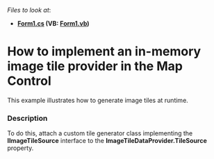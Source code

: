 <!-- default file list -->
*Files to look at*:

* **[Form1.cs](./CS/InMemoryTileProvider/Form1.cs) (VB: [Form1.vb](./VB/InMemoryTileProvider/Form1.vb))**
<!-- default file list end -->
# How to implement an in-memory image tile provider in the Map Control

This example illustrates how to generate image tiles at runtime.

<h3>Description</h3>

To do this, attach a custom tile generator class implementing the 
**IImageTileSource** interface to the **ImageTileDataProvider.TileSource** property.
